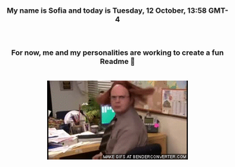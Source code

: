 


<div align="center">
<h3 >My name is Sofia and today is Tuesday, 12 October, 13:58 GMT-4</h3><br>
<h3 >For now, me and my personalities are working to create a fun Readme 👋
</h3><br>
<img src='img/dwight.gif' alt='working...'/>
</div>
